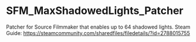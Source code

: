 # SFM_MaxShadowedLights_Patcher
 Patcher for Source Filmmaker that enables up to 64 shadowed lights.
Steam Guide: https://steamcommunity.com/sharedfiles/filedetails/?id=2788015755
